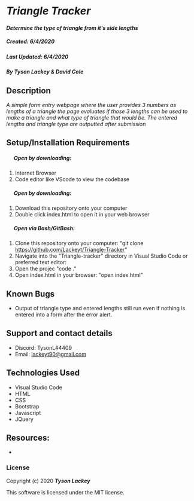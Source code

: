 #  _Triangle Tracker_

#### _Determine the type of triangle from it's side lengths_
##### __Created:__ 6/4/2020
##### __Last Updated:__ 6/4/2020 
##### By _**Tyson Lackey & David Cole**_  

## Description

_A simple form entry webpage where the user provides 3 numbers as lengths of a triangle
the page evaluates if those 3 lengths can be used to make a triangle and what type of triangle 
that would be. The entered lengths and triangle type are outputted after submission_

## Setup/Installation Requirements

##### &nbsp;&nbsp;&nbsp;&nbsp;&nbsp;&nbsp;Open by downloading:
1. Internet Browser
2. Code editor like VScode to view the codebase

##### &nbsp;&nbsp;&nbsp;&nbsp;&nbsp;&nbsp;Open by downloading:

1. Download this repository onto your computer
2. Double click index.html to open it in your web browser

##### &nbsp;&nbsp;&nbsp;&nbsp;&nbsp;&nbsp;Open via Bash/GitBash:

1. Clone this repository onto your computer:
    "git clone https://github.com/Lackeyt/Triangle-Tracker"
2. Navigate into the "Triangle-tracker" directory in Visual Studio Code or preferred text editor:
3. Open the projec
    "code ."
3. Open index.html in your browser:
    "open index.html"

## Known Bugs

* Output of triangle type and entered lengths still run even if nothing is entered into a form after the error alert.

## Support and contact details

* Discord: TysonL#4409
* Email: lackeyt90@gmail.com


## Technologies Used

* Visual Studio Code
* HTML
* CSS
* Bootstrap
* Javascript
* JQuery

## Resources:

* 

### License

Copyright (c) 2020 **_Tyson Lackey_**

This software is licensed under the MIT license.